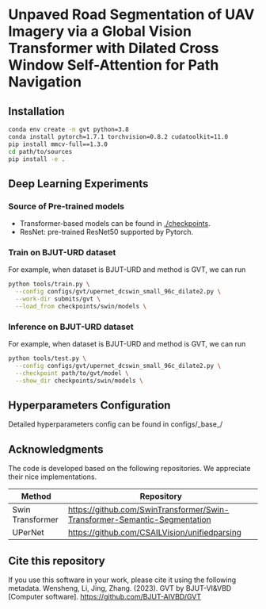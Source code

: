 # Unpaved Road Segmentation of UAV Imagery via a Global Vision Transformer with Dilated Cross Window Self-Attention for Path Navigation


## Installation

```bash
conda env create -n gvt python=3.8
conda install pytorch=1.7.1 torchvision=0.8.2 cudatoolkit=11.0
pip install mmcv-full==1.3.0
cd path/to/sources
pip install -e .
```



## Deep Learning Experiments

### Source of Pre-trained models

* Transformer-based models can be found in [./checkpoints](https://github.com/BJUT-AIVBD/GVT/checkpoints).
* ResNet: pre-trained ResNet50 supported by Pytorch.



### Train on BJUT-URD dataset

For example, when dataset is BJUT-URD and method is GVT, we can run

```bash
python tools/train.py \
  --config configs/gvt/upernet_dcswin_small_96c_dilate2.py \
  --work-dir submits/gvt \
  --load_from checkpoints/swin/models \
```



### Inference on BJUT-URD dataset

For example, when dataset is BJUT-URD and method is GVT, we can run

```bash
python tools/test.py \
  --config configs/gvt/upernet_dcswin_small_96c_dilate2.py \
  --checkpoint path/to/gvt/model \
  --show_dir checkpoints/swin/models \
```



## Hyperparameters Configuration

Detailed hyperparameters config can be found in configs/\_base\_/

## Acknowledgments

The code is developed based on the following repositories. We appreciate their nice implementations.

| Method           | Repository                                            |
| ---------------- | ----------------------------------------------------- |
| Swin Transformer | https://github.com/SwinTransformer/Swin-Transformer-Semantic-Segmentation |
| UPerNet          | https://github.com/CSAILVision/unifiedparsing       

## Cite this repository
If you use this software in your work, please cite it using the following metadata.
Wensheng, Li, Jing, Zhang. (2023). GVT by BJUT-VI&VBD [Computer software]. https://github.com/BJUT-AIVBD/GVT
